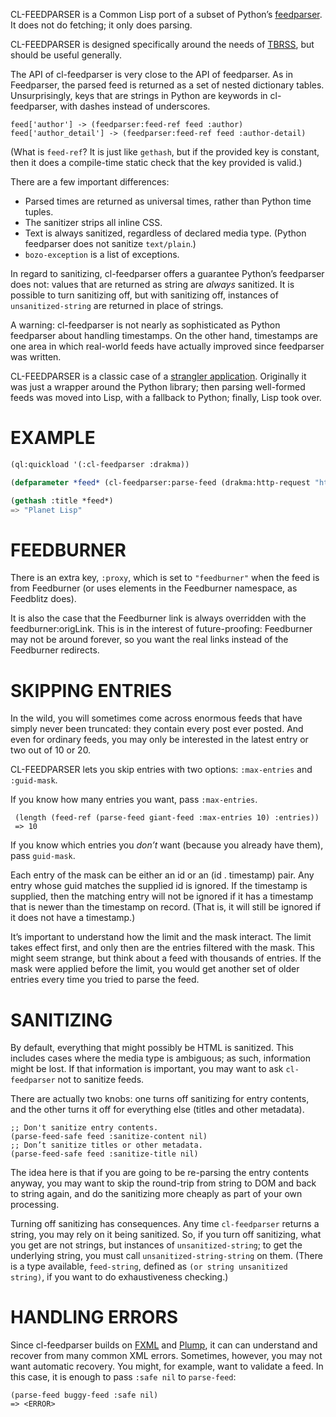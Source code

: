 CL-FEEDPARSER is a Common Lisp port of a subset of Python’s
[feedparser][]. It does not do fetching; it only does parsing.

CL-FEEDPARSER is designed specifically around the needs of [TBRSS][],
but should be useful generally.

The API of cl-feedparser is very close to the API of feedparser. As in
Feedparser, the parsed feed is returned as a set of nested dictionary
tables. Unsurprisingly, keys that are strings in Python are keywords
in cl-feedparser, with dashes instead of underscores.

    feed['author'] -> (feedparser:feed-ref feed :author)
    feed['author_detail'] -> (feedparser:feed-ref feed :author-detail)

(What is `feed-ref`? It is just like `gethash`, but if the provided
key is constant, then it does a compile-time static check that the key
provided is valid.)

There are a few important differences:

- Parsed times are returned as universal times, rather than Python
  time tuples.
- The sanitizer strips all inline CSS.
- Text is always sanitized, regardless of declared media type. (Python
  feedparser does not sanitize `text/plain`.)
- `bozo-exception` is a list of exceptions.

In regard to sanitizing, cl-feedparser offers a guarantee Python’s
feedparser does not: values that are returned as string are *always*
sanitized. It is possible to turn sanitizing off, but with sanitizing
off, instances of `unsanitized-string` are returned in place of
strings.

A warning: cl-feedparser is not nearly as sophisticated as Python
feedparser about handling timestamps. On the other hand, timestamps
are one area in which real-world feeds have actually improved since
feedparser was written.

CL-FEEDPARSER is a classic case of a [strangler application][].
Originally it was just a wrapper around the Python library; then
parsing well-formed feeds was moved into Lisp, with a fallback to
Python; finally, Lisp took over.

# EXAMPLE

``` lisp
(ql:quickload '(:cl-feedparser :drakma))

(defparameter *feed* (cl-feedparser:parse-feed (drakma:http-request "http://planet.lisp.org/rss20.xml")))

(gethash :title *feed*)
=> "Planet Lisp"
```

# FEEDBURNER

There is an extra key, `:proxy`, which is set to `"feedburner"` when
the feed is from Feedburner (or uses elements in the Feedburner
namespace, as Feedblitz does).

It is also the case that the Feedburner link is always overridden with
the feedburner:origLink. This is in the interest of future-proofing:
Feedburner may not be around forever, so you want the real links
instead of the Feedburner redirects.

# SKIPPING ENTRIES

In the wild, you will sometimes come across enormous feeds that have
simply never been truncated: they contain every post ever posted. And
even for ordinary feeds, you may only be interested in the latest
entry or two out of 10 or 20.

CL-FEEDPARSER lets you skip entries with two options: `:max-entries`
and `:guid-mask`.

If you know how many entries you want, pass `:max-entries`.

     (length (feed-ref (parse-feed giant-feed :max-entries 10) :entries))
     => 10

If you know which entries you *don’t* want (because you already have them), pass `guid-mask`.

Each entry of the mask can be either an id or an (id . timestamp)
pair. Any entry whose guid matches the supplied id is ignored. If the
timestamp is supplied, then the matching entry will not be ignored if
it has a timestamp that is newer than the timestamp on record. (That
is, it will still be ignored if it does not have a timestamp.)

It’s important to understand how the limit and the mask interact. The
limit takes effect first, and only then are the entries filtered with
the mask. This might seem strange, but think about a feed with
thousands of entries. If the mask were applied before the limit, you
would get another set of older entries every time you tried to parse
the feed.

# SANITIZING

By default, everything that might possibly be HTML is sanitized. This
includes cases where the media type is ambiguous; as such, information
might be lost. If that information is important, you may want to ask
`cl-feedparser` not to sanitize feeds.

There are actually two knobs: one turns off sanitizing for entry
contents, and the other turns it off for everything else (titles and
other metadata).

    ;; Don't sanitize entry contents.
    (parse-feed-safe feed :sanitize-content nil)
    ;; Don’t sanitize titles or other metadata.
    (parse-feed-safe feed :sanitize-title nil)

The idea here is that if you are going to be re-parsing the entry
contents anyway, you may want to skip the round-trip from string to
DOM and back to string again, and do the sanitizing more cheaply as
part of your own processing.

Turning off sanitizing has consequences. Any time `cl-feedparser`
returns a string, you may rely on it being sanitized. So, if you turn
off sanitizing, what you get are not strings, but instances of
`unsanitized-string`; to get the underlying string, you must call
`unsanitized-string-string` on them. (There is a type available,
`feed-string`, defined as `(or string unsanitized string)`, if you
want to do exhaustiveness checking.)

# HANDLING ERRORS

Since cl-feedparser builds on [FXML][] and [Plump][], it can can
understand and recover from many common XML errors. Sometimes,
however, you may not want automatic recovery. You might, for example,
want to validate a feed. In this case, it is enough to pass `:safe
nil` to `parse-feed`:

    (parse-feed buggy-feed :safe nil)
    => <ERROR>

[feedparser]: https://pythonhosted.org/feedparser/
[TBRSS]: https://tbrss.com
[strangler application]: http://martinfowler.com/bliki/StranglerApplication.html
[FXML]: https://github.com/TBRSS/FXML
[Plump]: https://shinmera.github.io/plump
